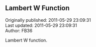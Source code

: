 ## Lambert W Function  
Originally published: 2011-05-29 23:09:31  
Last updated: 2011-05-29 23:09:31  
Author: FB36   
  
Lambert W function.